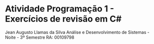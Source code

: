 # Atividade Programação 1 - Exercícios de revisão em C#
Jean Augusto Llamas da Silva
Análise e Desenvolvimento de Sistemas - Noite - 3º Semestre
RA: 00109798
